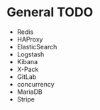 # General TODO
* Redis
* HAProxy
* ElasticSearch
* Logstash
* Kibana
* X-Pack
* GitLab
* concurrency
* MariaDB
* Stripe
